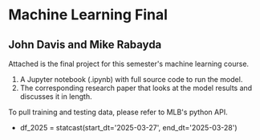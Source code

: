 # Machine Learning Final #
## John Davis and Mike Rabayda ##

Attached is the final project for this semester's machine learning course. 

1. A Jupyter notebook (.ipynb) with full source code to run the model.
2. The corresponding research paper that looks at the model results and discusses it in length.

To pull training and testing data, please refer to MLB's python API. 
- df_2025 = statcast(start_dt='2025-03-27', end_dt='2025-03-28') 

